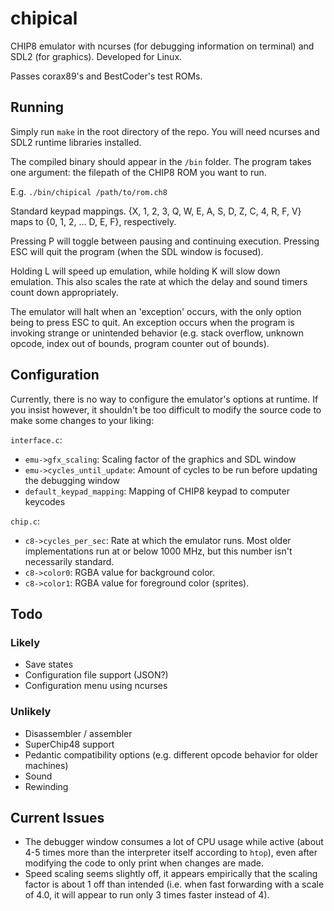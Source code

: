 # chipical
CHIP8 emulator with ncurses (for debugging information on terminal) and SDL2 (for graphics). Developed for Linux.

Passes corax89's and BestCoder's test ROMs.

## Running

Simply run `make` in the root directory of the repo. You will need ncurses and SDL2 runtime libraries installed.

The compiled binary should appear in the `/bin` folder. The program takes one argument: the filepath of the CHIP8 ROM you want to run.

E.g. `./bin/chipical /path/to/rom.ch8`

Standard keypad mappings. {X, 1, 2, 3, Q, W, E, A, S, D, Z, C, 4, R, F, V} maps to {0, 1, 2, ... D, E, F}, respectively.

Pressing P will toggle between pausing and continuing execution. Pressing ESC will quit the program (when the SDL window is focused).

Holding L will speed up emulation, while holding K will slow down emulation. This also scales the rate at which the delay and sound timers count down appropriately.

The emulator will halt when an 'exception' occurs, with the only option being to press ESC to quit. An exception occurs when the program is invoking strange or unintended behavior (e.g. stack overflow, unknown opcode, index out of bounds, program counter out of bounds).

## Configuration

Currently, there is no way to configure the emulator's options at runtime. If you insist however, it shouldn't be too difficult to modify the source code to make some changes to your liking:

`interface.c`:
- `emu->gfx_scaling`: Scaling factor of the graphics and SDL window
- `emu->cycles_until_update`: Amount of cycles to be run before updating the debugging window
- `default_keypad_mapping`: Mapping of CHIP8 keypad to computer keycodes

`chip.c`:
- `c8->cycles_per_sec`: Rate at which the emulator runs. Most older implementations run at or below 1000 MHz, but this number isn't necessarily standard.
- `c8->color0`: RGBA value for background color.
- `c8->color1`: RGBA value for foreground color (sprites).

## Todo

### Likely

- Save states
- Configuration file support (JSON?)
- Configuration menu using ncurses

### Unlikely

- Disassembler / assembler
- SuperChip48 support
- Pedantic compatibility options (e.g. different opcode behavior for older machines)
- Sound
- Rewinding

## Current Issues

- The debugger window consumes a lot of CPU usage while active (about 4-5 times more than the interpreter itself according to `htop`), even after modifying the code to only print when changes are made.
- Speed scaling seems slightly off, it appears empirically that the scaling factor is about 1 off than intended (i.e. when fast forwarding with a scale of 4.0, it will appear to run only 3 times faster instead of 4).
